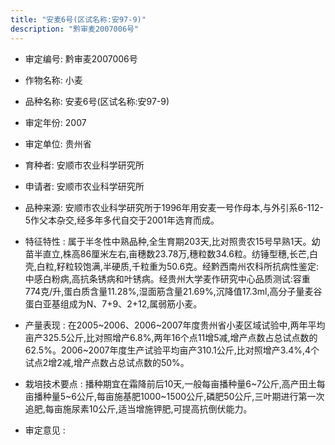 ```yaml
---
title: "安麦6号(区试名称:安97-9)"
description: "黔审麦2007006号"
---
```

* 审定编号:  黔审麦2007006号

*  作物名称:  小麦

*  品种名称:  安麦6号(区试名称:安97-9)

*  审定年份:  2007

*  审定单位:  贵州省

* 育种者:  安顺市农业科学研究所

*  申请者:  安顺市农业科学研究所

*  品种来源:  安顺市农业科学研究所于1996年用安麦一号作母本,与外引系6-112-5作父本杂交,经多年多代自交于2001年选育而成。

*  特征特性 : 
属于半冬性中熟品种,全生育期203天,比对照贵农15号早熟1天。幼苗半直立,株高86厘米左右,亩穗数23.78万,穗粒数34.6粒。纺锤型穗,长芒,白壳,白粒,籽粒较饱满,半硬质,千粒重为50.6克。经黔西南州农科所抗病性鉴定:中感白粉病,高抗条锈病和叶锈病。经贵州大学麦作研究中心品质测试:容重774克/升,蛋白质含量11.28%,湿面筋含量21.69%,沉降值17.3ml,高分子量麦谷蛋白亚基组成为N、7+9、2+12,属弱筋小麦。
 
*  产量表现 : 
在2005~2006、2006~2007年度贵州省小麦区域试验中,两年平均亩产325.5公斤,比对照增产6.8%,两年16个点11增5减,增产点数占总试点数的62.5%。2006~2007年度生产试验平均亩产310.1公斤,比对照增产3.4%,4个试点2增2减,增产点数占总试点数的50%。

*  栽培技术要点 : 
播种期宜在霜降前后10天,一般每亩播种量6~7公斤,高产田土每亩播种量5~6公斤,每亩施基肥1000~1500公斤,磷肥50公斤,三叶期进行第一次追肥,每亩施尿素10公斤,适当增施钾肥,可提高抗倒伏能力。

*  审定意见 : 

